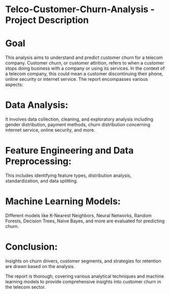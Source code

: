# Telco-Customer-Churn-Analysis - Project Description

# Goal 
This analysis aims to understand and predict customer churn for a telecom company. Customer churn, or customer attrition, refers to when a customer stops doing business with a company or using its services. In the context of a telecom company, this could mean a customer discontinuing their phone, online security or internet service.
The report encompasses various aspects:

# Data Analysis: 
It involves data collection, cleaning, and exploratory analysis including gender distribution, payment methods, churn distribution concerning internet service, online security, and more.

# Feature Engineering and Data Preprocessing: 
This includes identifying feature types, distribution analysis, standardization, and data splitting.

# Machine Learning Models: 
Different models like K-Nearest Neighbors, Neural Networks, Random Forests, Decision Trees, Naive Bayes, and more are evaluated for predicting churn.

# Conclusion: 
Insights on churn drivers, customer segments, and strategies for retention are drawn based on the analysis.

The report is thorough, covering various analytical techniques and machine learning models to provide comprehensive insights into customer churn in the telecom sector.

